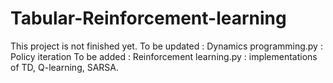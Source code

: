 # Tabular-Reinforcement-learning

This project is not finished yet.
To be updated : Dynamics programming.py : Policy iteration
To be added : Reinforcement learning.py : implementations of TD, Q-learning, SARSA.

